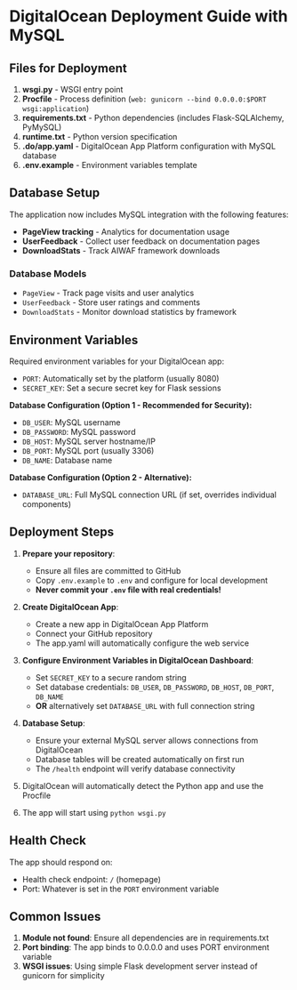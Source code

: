 # DigitalOcean Deployment Guide with MySQL

## Files for Deployment

1. **wsgi.py** - WSGI entry point
2. **Procfile** - Process definition (`web: gunicorn --bind 0.0.0.0:$PORT wsgi:application`)
3. **requirements.txt** - Python dependencies (includes Flask-SQLAlchemy, PyMySQL)
4. **runtime.txt** - Python version specification
5. **.do/app.yaml** - DigitalOcean App Platform configuration with MySQL database
6. **.env.example** - Environment variables template

## Database Setup

The application now includes MySQL integration with the following features:
- **PageView tracking** - Analytics for documentation usage
- **UserFeedback** - Collect user feedback on documentation pages
- **DownloadStats** - Track AIWAF framework downloads

### Database Models
- `PageView` - Track page visits and user analytics
- `UserFeedback` - Store user ratings and comments
- `DownloadStats` - Monitor download statistics by framework

## Environment Variables

Required environment variables for your DigitalOcean app:
- `PORT`: Automatically set by the platform (usually 8080)
- `SECRET_KEY`: Set a secure secret key for Flask sessions

**Database Configuration (Option 1 - Recommended for Security):**
- `DB_USER`: MySQL username
- `DB_PASSWORD`: MySQL password  
- `DB_HOST`: MySQL server hostname/IP
- `DB_PORT`: MySQL port (usually 3306)
- `DB_NAME`: Database name

**Database Configuration (Option 2 - Alternative):**
- `DATABASE_URL`: Full MySQL connection URL (if set, overrides individual components)

## Deployment Steps

1. **Prepare your repository**:
   - Ensure all files are committed to GitHub
   - Copy `.env.example` to `.env` and configure for local development
   - **Never commit your `.env` file with real credentials!**

2. **Create DigitalOcean App**:
   - Create a new app in DigitalOcean App Platform
   - Connect your GitHub repository
   - The app.yaml will automatically configure the web service

3. **Configure Environment Variables in DigitalOcean Dashboard**:
   - Set `SECRET_KEY` to a secure random string
   - Set database credentials: `DB_USER`, `DB_PASSWORD`, `DB_HOST`, `DB_PORT`, `DB_NAME`
   - **OR** alternatively set `DATABASE_URL` with full connection string

4. **Database Setup**:
   - Ensure your external MySQL server allows connections from DigitalOcean
   - Database tables will be created automatically on first run
   - The `/health` endpoint will verify database connectivity
4. DigitalOcean will automatically detect the Python app and use the Procfile
5. The app will start using `python wsgi.py`

## Health Check

The app should respond on:
- Health check endpoint: `/` (homepage)
- Port: Whatever is set in the `PORT` environment variable

## Common Issues

1. **Module not found**: Ensure all dependencies are in requirements.txt
2. **Port binding**: The app binds to 0.0.0.0 and uses PORT environment variable
3. **WSGI issues**: Using simple Flask development server instead of gunicorn for simplicity
